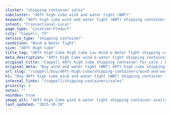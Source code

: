 ```yaml
---
cluster: "shipping container sales"
subcluster: "40ft high cube wind and water tight (WWT)"
keyword: "40ft high cube wind and water tight (WWT) shipping container for sale Coppell, TX"
intent: "Transactional-Local"
page_type: "Location-Product"
city: "Coppell, TX"
service_type: "shipping container"
condition: "Wind & Water Tight"
size: "40ft High Cube"
title_tag: "40ft High Cube High Cube Lov Wind & Water Tight shipping container Sales in Coppell | LC Container"
meta_description: "40ft High Cube wind & water tight shipping container sales in Coppell. High cube containers with extra height. Fast delivery, competitive pricing. Serving shipping containers area. Quote ID: G9A. Call (214) 524-4168 for your free quote today."
original_title: "Coppell 40ft high cube shipping container for sale | LC"
original_meta: "Buy wind and water tight (WWT) 40ft high cube shipping container sale with local delivery in Coppell, TX. LC Container — local Since 2003. Request a fast quote today."
url_slug: "/coppell/buy/40ft-high-cube/shipping-containers/wind-and-water-tight-wwt"
h1: "Buy 40ft high cube wind and water tight (WWT) shipping container in Coppell"
internal_links: "/coppell/shipping-containers/sales"
priority: 3
notes: ""
noindex: true
image_alt: "40ft High Cube wind & water tight shipping container available for delivery in Coppell"
last_updated: "2025-10-20"
---
```


<!-- TODO: Add unique city/inventory copy, images, and internal links here. -->
